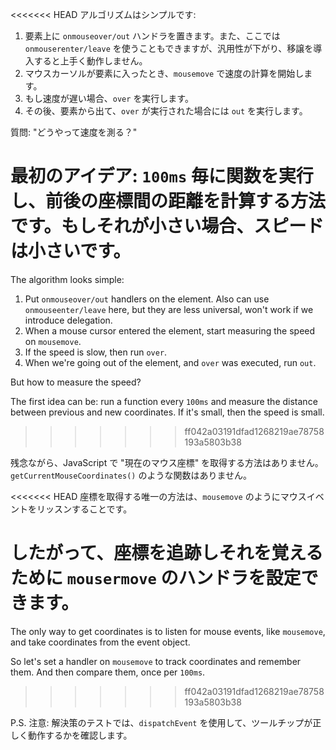 
<<<<<<< HEAD
アルゴリズムはシンプルです:
1. 要素上に `onmouseover/out` ハンドラを置きます。また、ここでは `onmouserenter/leave` を使うこともできますが、汎用性が下がり、移譲を導入すると上手く動作しません。
2. マウスカーソルが要素に入ったとき、`mousemove` で速度の計算を開始します。
3. もし速度が遅い場合、`over` を実行します。
4. その後、要素から出て、`over` が実行された場合には `out` を実行します。

質問: "どうやって速度を測る？"

最初のアイデア: `100ms` 毎に関数を実行し、前後の座標間の距離を計算する方法です。もしそれが小さい場合、スピードは小さいです。
=======
The algorithm looks simple:
1. Put `onmouseover/out` handlers on the element. Also can use `onmouseenter/leave` here, but they are less universal, won't work if we introduce delegation.
2. When a mouse cursor entered the element, start measuring the speed on `mousemove`.
3. If the speed is slow, then run `over`.
4. When we're going out of the element, and `over` was executed, run `out`.

But how to measure the speed?

The first idea can be: run a function every `100ms` and measure the distance between previous and new coordinates. If it's small, then the speed is small.
>>>>>>> ff042a03191dfad1268219ae78758193a5803b38

残念ながら、JavaScript で "現在のマウス座標" を取得する方法はありません。`getCurrentMouseCoordinates()` のような関数はありません。

<<<<<<< HEAD
座標を取得する唯一の方法は、`mousemove` のようにマウスイベントをリッスンすることです。

したがって、座標を追跡しそれを覚えるために `mousermove` のハンドラを設定できます。
=======
The only way to get coordinates is to listen for mouse events, like `mousemove`, and take coordinates from the event object.

So let's set a handler on `mousemove` to track coordinates and remember them. And then compare them, once per `100ms`.
>>>>>>> ff042a03191dfad1268219ae78758193a5803b38

P.S. 注意: 解決策のテストでは、`dispatchEvent` を使用して、ツールチップが正しく動作するかを確認します。
